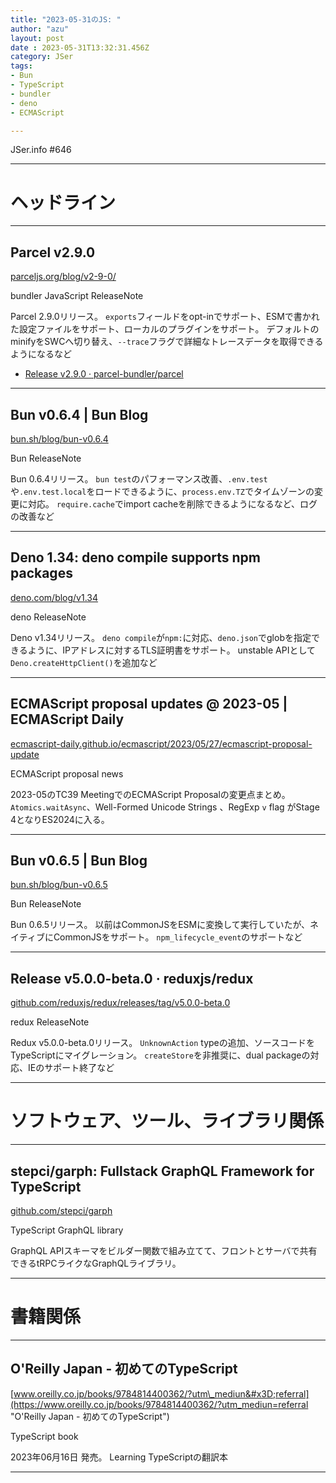 ```yaml
---
title: "2023-05-31のJS: "
author: "azu"
layout: post
date : 2023-05-31T13:32:31.456Z
category: JSer
tags:
- Bun
- TypeScript
- bundler
- deno
- ECMAScript

---
```


JSer.info #646

----

<h1 class="site-genre">ヘッドライン</h1>

----

## Parcel v2.9.0
[parceljs.org/blog/v2-9-0/](https://parceljs.org/blog/v2-9-0/ "Parcel v2.9.0")
<p class="jser-tags jser-tag-icon"><span class="jser-tag">bundler</span> <span class="jser-tag">JavaScript</span> <span class="jser-tag">ReleaseNote</span></p>

Parcel 2.9.0リリース。
`exports`フィールドをopt-inでサポート、ESMで書かれた設定ファイルをサポート、ローカルのプラグインをサポート。
デフォルトのminifyをSWCへ切り替え、`--trace`フラグで詳細なトレースデータを取得できるようになるなど

- [Release v2.9.0 · parcel-bundler/parcel](https://github.com/parcel-bundler/parcel/releases/tag/v2.9.0 "Release v2.9.0 · parcel-bundler/parcel")

----

## Bun v0.6.4 | Bun Blog
[bun.sh/blog/bun-v0.6.4](https://bun.sh/blog/bun-v0.6.4 "Bun v0.6.4 | Bun Blog")
<p class="jser-tags jser-tag-icon"><span class="jser-tag">Bun</span> <span class="jser-tag">ReleaseNote</span></p>

Bun 0.6.4リリース。
`bun test`のパフォーマンス改善、`.env.test`や`.env.test.local`をロードできるように、`process.env.TZ`でタイムゾーンの変更に対応。
`require.cache`でimport cacheを削除できるようになるなど、ログの改善など


----

## Deno 1.34: deno compile supports npm packages
[deno.com/blog/v1.34](https://deno.com/blog/v1.34 "Deno 1.34: deno compile supports npm packages")
<p class="jser-tags jser-tag-icon"><span class="jser-tag">deno</span> <span class="jser-tag">ReleaseNote</span></p>

Deno v1.34リリース。
`deno compile`が`npm:`に対応、`deno.json`でglobを指定できるように、IPアドレスに対するTLS証明書をサポート。
unstable APIとして `Deno.createHttpClient()`を追加など


----

## ECMAScript proposal updates @ 2023-05 | ECMAScript Daily
[ecmascript-daily.github.io/ecmascript/2023/05/27/ecmascript-proposal-update](https://ecmascript-daily.github.io/ecmascript/2023/05/27/ecmascript-proposal-update "ECMAScript proposal updates @ 2023-05 | ECMAScript Daily")
<p class="jser-tags jser-tag-icon"><span class="jser-tag">ECMAScript</span> <span class="jser-tag">proposal</span> <span class="jser-tag">news</span></p>

2023-05のTC39 MeetingでのECMAScript Proposalの変更点まとめ。
`Atomics.waitAsync`、Well-Formed Unicode Strings 、RegExp `v` flag がStage 4となりES2024に入る。


----

## Bun v0.6.5 | Bun Blog
[bun.sh/blog/bun-v0.6.5](https://bun.sh/blog/bun-v0.6.5 "Bun v0.6.5 | Bun Blog")
<p class="jser-tags jser-tag-icon"><span class="jser-tag">Bun</span> <span class="jser-tag">ReleaseNote</span></p>

Bun 0.6.5リリース。
以前はCommonJSをESMに変換して実行していたが、ネイティブにCommonJSをサポート。
`npm_lifecycle_event`のサポートなど


----

## Release v5.0.0-beta.0 · reduxjs/redux
[github.com/reduxjs/redux/releases/tag/v5.0.0-beta.0](https://github.com/reduxjs/redux/releases/tag/v5.0.0-beta.0 "Release v5.0.0-beta.0 · reduxjs/redux")
<p class="jser-tags jser-tag-icon"><span class="jser-tag">redux</span> <span class="jser-tag">ReleaseNote</span></p>

Redux v5.0.0-beta.0リリース。
`UnknownAction` typeの追加、ソースコードをTypeScriptにマイグレーション。
`createStore`を非推奨に、dual packageの対応、IEのサポート終了など


----
<h1 class="site-genre">ソフトウェア、ツール、ライブラリ関係</h1>

----

## stepci/garph: Fullstack GraphQL Framework for TypeScript
[github.com/stepci/garph](https://github.com/stepci/garph "stepci/garph: Fullstack GraphQL Framework for TypeScript")
<p class="jser-tags jser-tag-icon"><span class="jser-tag">TypeScript</span> <span class="jser-tag">GraphQL</span> <span class="jser-tag">library</span></p>

GraphQL APIスキーマをビルダー関数で組み立てて、フロントとサーバで共有できるtRPCライクなGraphQLライブラリ。


----
<h1 class="site-genre">書籍関係</h1>

----

## O&#039;Reilly Japan - 初めてのTypeScript
[www.oreilly.co.jp/books/9784814400362/?utm\_mediun&#x3D;referral](https://www.oreilly.co.jp/books/9784814400362/?utm_mediun=referral "O&#039;Reilly Japan - 初めてのTypeScript")
<p class="jser-tags jser-tag-icon"><span class="jser-tag">TypeScript</span> <span class="jser-tag">book</span></p>

2023年06月16日 発売。
Learning TypeScriptの翻訳本


----
